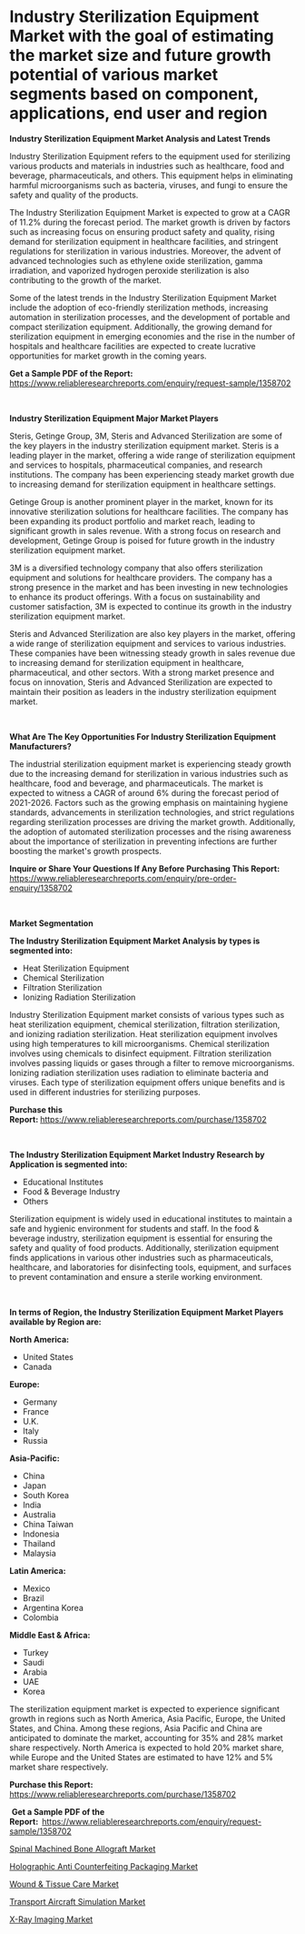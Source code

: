 <p><h1>Industry Sterilization Equipment Market with the goal of estimating the market size and future growth potential of various market segments based on component, applications, end user and region</h1></p><p><strong>Industry Sterilization Equipment Market Analysis and Latest Trends</strong></p>
<p><p>Industry Sterilization Equipment refers to the equipment used for sterilizing various products and materials in industries such as healthcare, food and beverage, pharmaceuticals, and others. This equipment helps in eliminating harmful microorganisms such as bacteria, viruses, and fungi to ensure the safety and quality of the products.</p><p>The Industry Sterilization Equipment Market is expected to grow at a CAGR of 11.2% during the forecast period. The market growth is driven by factors such as increasing focus on ensuring product safety and quality, rising demand for sterilization equipment in healthcare facilities, and stringent regulations for sterilization in various industries. Moreover, the advent of advanced technologies such as ethylene oxide sterilization, gamma irradiation, and vaporized hydrogen peroxide sterilization is also contributing to the growth of the market.</p><p>Some of the latest trends in the Industry Sterilization Equipment Market include the adoption of eco-friendly sterilization methods, increasing automation in sterilization processes, and the development of portable and compact sterilization equipment. Additionally, the growing demand for sterilization equipment in emerging economies and the rise in the number of hospitals and healthcare facilities are expected to create lucrative opportunities for market growth in the coming years.</p></p>
<p><strong>Get a Sample PDF of the Report:&nbsp;</strong> <a href="https://www.reliableresearchreports.com/enquiry/request-sample/1358702">https://www.reliableresearchreports.com/enquiry/request-sample/1358702</a></p>
<p>&nbsp;</p>
<p><strong>Industry Sterilization Equipment Major Market Players</strong></p>
<p><p>Steris, Getinge Group, 3M, Steris and Advanced Sterilization are some of the key players in the industry sterilization equipment market. Steris is a leading player in the market, offering a wide range of sterilization equipment and services to hospitals, pharmaceutical companies, and research institutions. The company has been experiencing steady market growth due to increasing demand for sterilization equipment in healthcare settings.</p><p>Getinge Group is another prominent player in the market, known for its innovative sterilization solutions for healthcare facilities. The company has been expanding its product portfolio and market reach, leading to significant growth in sales revenue. With a strong focus on research and development, Getinge Group is poised for future growth in the industry sterilization equipment market.</p><p>3M is a diversified technology company that also offers sterilization equipment and solutions for healthcare providers. The company has a strong presence in the market and has been investing in new technologies to enhance its product offerings. With a focus on sustainability and customer satisfaction, 3M is expected to continue its growth in the industry sterilization equipment market.</p><p>Steris and Advanced Sterilization are also key players in the market, offering a wide range of sterilization equipment and services to various industries. These companies have been witnessing steady growth in sales revenue due to increasing demand for sterilization equipment in healthcare, pharmaceutical, and other sectors. With a strong market presence and focus on innovation, Steris and Advanced Sterilization are expected to maintain their position as leaders in the industry sterilization equipment market.</p></p>
<p>&nbsp;</p>
<p><strong>What Are The Key Opportunities For Industry Sterilization Equipment Manufacturers?</strong></p>
<p><p>The industrial sterilization equipment market is experiencing steady growth due to the increasing demand for sterilization in various industries such as healthcare, food and beverage, and pharmaceuticals. The market is expected to witness a CAGR of around 6% during the forecast period of 2021-2026. Factors such as the growing emphasis on maintaining hygiene standards, advancements in sterilization technologies, and strict regulations regarding sterilization processes are driving the market growth. Additionally, the adoption of automated sterilization processes and the rising awareness about the importance of sterilization in preventing infections are further boosting the market's growth prospects.</p></p>
<p><strong>Inquire or Share Your Questions If Any Before Purchasing This Report:</strong> <a href="https://www.reliableresearchreports.com/enquiry/pre-order-enquiry/1358702">https://www.reliableresearchreports.com/enquiry/pre-order-enquiry/1358702</a></p>
<p>&nbsp;</p>
<p><strong>Market Segmentation</strong></p>
<p><strong>The Industry Sterilization Equipment Market Analysis by types is segmented into:</strong></p>
<p><ul><li>Heat Sterilization Equipment</li><li>Chemical Sterilization</li><li>Filtration Sterilization</li><li>Ionizing Radiation Sterilization</li></ul></p>
<p><p>Industry Sterilization Equipment market consists of various types such as heat sterilization equipment, chemical sterilization, filtration sterilization, and ionizing radiation sterilization. Heat sterilization equipment involves using high temperatures to kill microorganisms. Chemical sterilization involves using chemicals to disinfect equipment. Filtration sterilization involves passing liquids or gases through a filter to remove microorganisms. Ionizing radiation sterilization uses radiation to eliminate bacteria and viruses. Each type of sterilization equipment offers unique benefits and is used in different industries for sterilizing purposes.</p></p>
<p><strong>Purchase this Report:&nbsp;</strong><a href="https://www.reliableresearchreports.com/purchase/1358702">https://www.reliableresearchreports.com/purchase/1358702</a></p>
<p>&nbsp;</p>
<p><strong>The Industry Sterilization Equipment Market Industry Research by Application is segmented into:</strong></p>
<p><ul><li>Educational Institutes</li><li>Food & Beverage Industry</li><li>Others</li></ul></p>
<p><p>Sterilization equipment is widely used in educational institutes to maintain a safe and hygienic environment for students and staff. In the food & beverage industry, sterilization equipment is essential for ensuring the safety and quality of food products. Additionally, sterilization equipment finds applications in various other industries such as pharmaceuticals, healthcare, and laboratories for disinfecting tools, equipment, and surfaces to prevent contamination and ensure a sterile working environment.</p></p>
<p>&nbsp;</p>
<p><strong>In terms of Region, the Industry Sterilization Equipment Market Players available by Region are:</strong></p>
<p>
    <p> <strong> North America: </strong>
        <ul>
            <li>United States</li>
            <li>Canada</li>
        </ul>
        </p> 
    <p> <strong> Europe: </strong>
        <ul>
            <li>Germany</li>
            <li>France</li>
            <li>U.K.</li>
            <li>Italy</li>
            <li>Russia</li>
        </ul>
        </p> 
    <p> <strong> Asia-Pacific: </strong>
        <ul>
            <li>China</li>
            <li>Japan</li>
            <li>South Korea</li>
            <li>India</li>
            <li>Australia</li>
            <li>China Taiwan</li>
            <li>Indonesia</li>
            <li>Thailand</li>
            <li>Malaysia</li>
        </ul>
        </p> 
    <p> <strong> Latin America: </strong>
        <ul>
            <li>Mexico</li>
            <li>Brazil</li>
            <li>Argentina Korea</li>
            <li>Colombia</li>
        </ul>
        </p> 
    <p> <strong> Middle East & Africa: </strong>
        <ul>
            <li>Turkey</li>
            <li>Saudi</li>
            <li>Arabia</li>
            <li>UAE</li>
            <li>Korea</li>
        </ul>
    </p>
    </p>
<p><p>The sterilization equipment market is expected to experience significant growth in regions such as North America, Asia Pacific, Europe, the United States, and China. Among these regions, Asia Pacific and China are anticipated to dominate the market, accounting for 35% and 28% market share respectively. North America is expected to hold 20% market share, while Europe and the United States are estimated to have 12% and 5% market share respectively.</p></p>
<p><strong>Purchase this Report: </strong><a href="https://www.reliableresearchreports.com/purchase/1358702">https://www.reliableresearchreports.com/purchase/1358702</a></p>
<p>&nbsp;<strong>Get a Sample PDF of the Report:&nbsp;&nbsp;</strong><a href="https://www.reliableresearchreports.com/enquiry/request-sample/1358702">https://www.reliableresearchreports.com/enquiry/request-sample/1358702</a></p>
<p><strong></strong></p>
<p><p><a href="https://github.com/irfadac/Market-Research-Report-List-1/blob/main/spinal-machined-bone-allograft-market.md">Spinal Machined Bone Allograft Market</a></p><p><a href="https://issuu.com/reportprime-2/docs/holographic-anti-counterfeiting-packaging-market-s">Holographic Anti Counterfeiting Packaging Market</a></p><p><a href="https://github.com/aashishrp/Market-Research-Report-List-2/blob/main/wound-tissue-care-market.md">Wound & Tissue Care Market</a></p><p><a href="https://issuu.com/reportprime-2/docs/transport-aircraft-simulation-market-size-2030.ppt">Transport Aircraft Simulation Market</a></p><p><a href="https://github.com/ashepherd82/Market-Research-Report-List-3/blob/main/x-ray-imaging-market.md">X-Ray Imaging Market</a></p></p>
